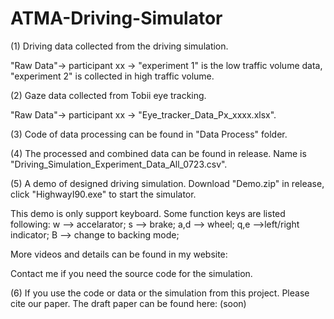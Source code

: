 # ATMA-Driving-Simulator

(1) Driving data collected from the driving simulation. 

"Raw Data"-> participant xx -> "experiment 1" is the low traffic volume data, "experiment 2" is collected in high traffic volume. 

(2) Gaze data collected from Tobii eye tracking.

"Raw Data"-> participant xx -> "Eye_tracker_Data_Px_xxxx.xlsx". 

(3) Code of data processing can be found in "Data Process" folder.  

(4) The processed and combined data can be found in release. Name is "Driving_Simulation_Experiment_Data_All_0723.csv". 

(5) A demo of designed driving simulation. Download "Demo.zip" in release, click "HighwayI90.exe" to start the simulator.

This demo is only support keyboard. Some function keys are listed following:
w --> accelarator;
s --> brake;
a,d --> wheel;
q,e -->left/right indicator;
B --> change to backing mode;

More videos and details can be found in my website:

Contact me if you need the source code for the simulation.

(6) If you use the code or data or the simulation from this project. Please cite our paper. The draft paper can be found here: (soon)
